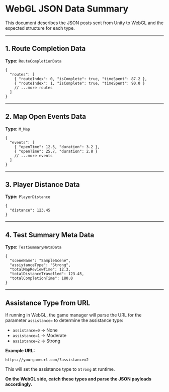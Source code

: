 # WebGL JSON Data Summary

This document describes the JSON posts sent from Unity to WebGL and the expected structure for each type.

---

## 1. Route Completion Data
**Type:** `RouteCompletionData`

```
{
  "routes": [
    { "routeIndex": 0, "isComplete": true, "timeSpent": 87.2 },
    { "routeIndex": 1, "isComplete": true, "timeSpent": 90.0 }
    // ...more routes
  ]
}
```

---

## 2. Map Open Events Data
**Type:** `M_Map`

```
{
  "events": [
    { "openTime": 12.5, "duration": 3.2 },
    { "openTime": 25.7, "duration": 2.8 }
    // ...more events
  ]
}
```

---

## 3. Player Distance Data
**Type:** `PlayerDistance`

```
{
  "distance": 123.45
}
```

---

## 4. Test Summary Meta Data
**Type:** `TestSummaryMetaData`

```
{
  "sceneName": "SampleScene",
  "assistanceType": "Strong",
  "totalMapReviewTime": 12.3,
  "totalDistanceTravelled": 123.45,
  "totalCompletionTime": 180.0
}
```

---

## Assistance Type from URL

If running in WebGL, the game manager will parse the URL for the parameter `assistance=` to determine the assistance type:
- `assistance=0` → None
- `assistance=1` → Moderate
- `assistance=2` → Strong

**Example URL:**
```
https://yourgameurl.com/?assistance=2
```

This will set the assistance type to `Strong` at runtime.

**On the WebGL side, catch these types and parse the JSON payloads accordingly.**
